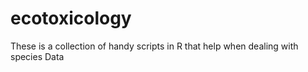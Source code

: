 # ecotoxicology
These is a collection of handy scripts in R that help when dealing with species Data
